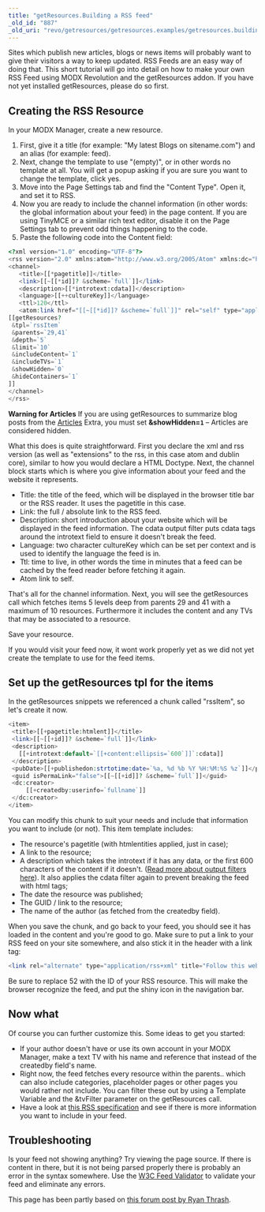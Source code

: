 ```yaml
---
title: "getResources.Building a RSS feed"
_old_id: "887"
_old_uri: "revo/getresources/getresources.examples/getresources.building-a-rss-feed"
---
```


Sites which publish new articles, blogs or news items will probably want to give their visitors a way to keep updated. RSS Feeds are an easy way of doing that. This short tutorial will go into detail on how to make your own RSS Feed using MODX Revolution and the getResources addon. If you have not yet installed getResources, please do so first.

## Creating the RSS Resource

In your MODX Manager, create a new resource.

1. First, give it a title (for example: "My latest Blogs on sitename.com") and an alias (for example: feed).
2. Next, change the template to use "(empty)", or in other words no template at all. You will get a popup asking if you are sure you want to change the template, click yes.
3. Move into the Page Settings tab and find the "Content Type". Open it, and set it to RSS.
4. Now you are ready to include the channel information (in other words: the global information about your feed) in the page content. If you are using TinyMCE or a similar rich text editor, disable it on the Page Settings tab to prevent odd things happening to the code.
5. Paste the following code into the Content field:

 ``` php
<?xml version="1.0" encoding="UTF-8"?>
<rss version="2.0" xmlns:atom="http://www.w3.org/2005/Atom" xmlns:dc="http://purl.org/dc/elements/1.1/">
<channel>
    <title>[[*pagetitle]]</title>
    <link>[[~[[*id]]? &scheme=`full`]]</link>
    <description>[[*introtext:cdata]]</description>
    <language>[[++cultureKey]]</language>
    <ttl>120</ttl>
    <atom:link href="[[~[[*id]]? &scheme=`full`]]" rel="self" type="application/rss+xml" />
[[getResources?
  &tpl=`rssItem`
  &parents=`29,41`
  &depth=`5`
  &limit=`10`
  &includeContent=`1`
  &includeTVs=`1`
  &showHidden=`0`
  &hideContainers=`1`
]]
</channel>
</rss>
```

**Warning for Articles**
 If you are using getResources to summarize blog posts from the [Articles](http://rtfm.modx.com/display/ADDON/Articles) Extra, you must set **&showHidden=`1`** – Articles are considered hidden.

What this does is quite straightforward. First you declare the xml and rss version (as well as "extensions" to the rss, in this case atom and dublin core), similar to how you would declare a HTML Doctype. Next, the channel block starts which is where you give information about your feed and the website it represents.

- Title: the title of the feed, which will be displayed in the browser title bar or the RSS reader. It uses the pagetitle in this case.
- Link: the full / absolute link to the RSS feed.
- Description: short introduction about your website which will be displayed in the feed information. The cdata output filter puts cdata tags around the introtext field to ensure it doesn't break the feed.
- Language: two character cultureKey which can be set per context and is used to identify the language the feed is in.
- Ttl: time to live, in other words the time in minutes that a feed can be cached by the feed reader before fetching it again.
- Atom link to self.

That's all for the channel information. Next, you will see the getResources call which fetches items 5 levels deep from parents 29 and 41 with a maximum of 10 resources. Furthermore it includes the content and any TVs that may be associated to a resource.

Save your resource.

If you would visit your feed now, it wont work properly yet as we did not yet create the template to use for the feed items.

## Set up the getResources tpl for the items

In the getResources snippets we referenced a chunk called "rssItem", so let's create it now.

 ``` php
<item>
  <title>[[+pagetitle:htmlent]]</title>
  <link>[[~[[+id]]? &scheme=`full`]]</link>
  <description>
    [[+introtext:default=`[[+content:ellipsis=`600`]]`:cdata]]
  </description>
  <pubDate>[[+publishedon:strtotime:date=`%a, %d %b %Y %H:%M:%S %z`]]</pubDate>
  <guid isPermaLink="false">[[~[[+id]]? &scheme=`full`]]</guid>
  <dc:creator>
      [[+createdby:userinfo=`fullname`]]
  </dc:creator>
</item>
```

You can modify this chunk to suit your needs and include that information you want to include (or not). This item template includes:

- The resource's pagetitle (with htmlentities applied, just in case);
- A link to the resource;
- A description which takes the introtext if it has any data, or the first 600 characters of the content if it doesn't. ([Read more about output filters here](making-sites-with-modx/customizing-content/input-and-output-filters-(output-modifiers) "Input and Output Filters (Output Modifiers)")). It also applies the cdata filter again to prevent breaking the feed with html tags;
- The date the resource was published;
- The GUID / link to the resource;
- The name of the author (as fetched from the createdby field).

When you save the chunk, and go back to your feed, you should see it has loaded in the content and you're good to go. Make sure to put a link to your RSS feed on your site somewhere, and also stick it in the header with a link tag:

 ``` php
 <link rel="alternate" type="application/rss+xml" title="Follow this website with RSS" href="[[~52]]" />
```

Be sure to replace 52 with the ID of your RSS resource. This will make the browser recognize the feed, and put the shiny icon in the navigation bar.

## Now what

Of course you can further customize this. Some ideas to get you started:

- If your author doesn't have or use its own account in your MODX Manager, make a text TV with his name and reference that instead of the createdby field's name.
- Right now, the feed fetches every resource within the parents.. which can also include categories, placeholder pages or other pages you would rather not include. You can filter these out by using a Template Variable and the &tvFilter parameter on the getResources call.
- Have a look at [this RSS specification](http://cyber.law.harvard.edu/rss/rss.html) and see if there is more information you want to include in your feed.

## Troubleshooting

Is your feed not showing anything? Try viewing the page source. If there is content in there, but it is not being parsed properly there is probably an error in the syntax somewhere. Use the [W3C Feed Validator](https://validator.w3.org/feed/) to validate your feed and eliminate any errors.

This page has been partly based on [this forum post by Ryan Thrash](http://modxcms.com/forums/index.php/topic,59632.msg339285.html#msg339285).
